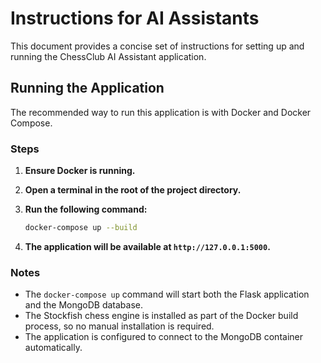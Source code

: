 # Instructions for AI Assistants

This document provides a concise set of instructions for setting up and running the ChessClub AI Assistant application.

## Running the Application

The recommended way to run this application is with Docker and Docker Compose.

### Steps

1.  **Ensure Docker is running.**
2.  **Open a terminal in the root of the project directory.**
3.  **Run the following command:**

    ```bash
    docker-compose up --build
    ```

4.  **The application will be available at `http://127.0.0.1:5000`.**

### Notes

*   The `docker-compose up` command will start both the Flask application and the MongoDB database.
*   The Stockfish chess engine is installed as part of the Docker build process, so no manual installation is required.
*   The application is configured to connect to the MongoDB container automatically.